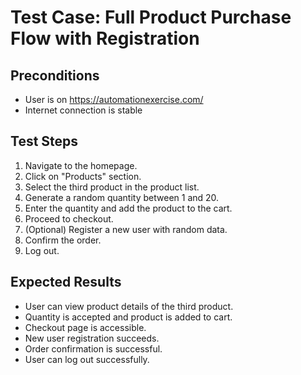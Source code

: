 # Test Case: Full Product Purchase Flow with Registration

## Preconditions

- User is on https://automationexercise.com/
- Internet connection is stable

## Test Steps

1. Navigate to the homepage.
2. Click on "Products" section.
3. Select the third product in the product list.
4. Generate a random quantity between 1 and 20.
5. Enter the quantity and add the product to the cart.
6. Proceed to checkout.
7. (Optional) Register a new user with random data.
8. Confirm the order.
9. Log out.

## Expected Results

- User can view product details of the third product.
- Quantity is accepted and product is added to cart.
- Checkout page is accessible.
- New user registration succeeds.
- Order confirmation is successful.
- User can log out successfully.
